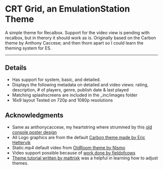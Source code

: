 # CRT Grid, an EmulationStation Theme
A simple theme for Recalbox. Support for the video view is pending with recalbox, but in therory it should work as is.  Originally based on the Carbon theme by Anthony Caccese; and then thorn apart so I could learn the theming system for ES.

---

## Details

- Has support for system, basic, and detailed.
- Displays the following metadata on detailed and video views: rating, description, # of players, genre, publish date & last played
- Matching splashscreens are included in the \_inc/images folder
- 16x9 layout Tested on 720p and 1080p resolutions

## Acknowledgments

- Same as anthonycaccese, my heartstring where strummed by this [old console poster design](http://imgur.com/J4eeTun)
- All Logo graphics are from the default [Carbon theme made by Eric Hettervik](https://github.com/RetroPie/es-theme-carbon/) 
- Static.mp4 default video from [OldRoom theme by Nismo](https://retropie.org.uk/forum/topic/5823/looking-for-testers-for-es-video-preview-on-raspberry-pi/20)
- Video support possible because of [work done by fieldofcows](https://retropie.org.uk/forum/topic/4820/video-preview-in-emulationstation)
- [Theme tutorial written by mattrixk](https://github.com/RetroPie/RetroPie-Setup/wiki/Creating-Your-Own-EmulationStation-Theme) was a  helpful in learning how to adjust themes.

